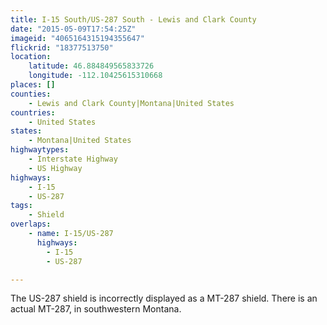 ```yaml
---
title: I-15 South/US-287 South - Lewis and Clark County
date: "2015-05-09T17:54:25Z"
imageid: "4065164315194355647"
flickrid: "18377513750"
location:
    latitude: 46.884849565833726
    longitude: -112.10425615310668
places: []
counties:
    - Lewis and Clark County|Montana|United States
countries:
    - United States
states:
    - Montana|United States
highwaytypes:
    - Interstate Highway
    - US Highway
highways:
    - I-15
    - US-287
tags:
    - Shield
overlaps:
    - name: I-15/US-287
      highways:
        - I-15
        - US-287

---
```

The US-287 shield is incorrectly displayed as a MT-287 shield.  There is an actual MT-287, in southwestern Montana.